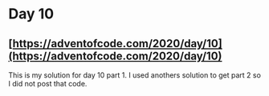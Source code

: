 # Day 10
## [https://adventofcode.com/2020/day/10](https://adventofcode.com/2020/day/10)

This is my solution for day 10 part 1. I used anothers solution to get part 2 so I did not post that code.
